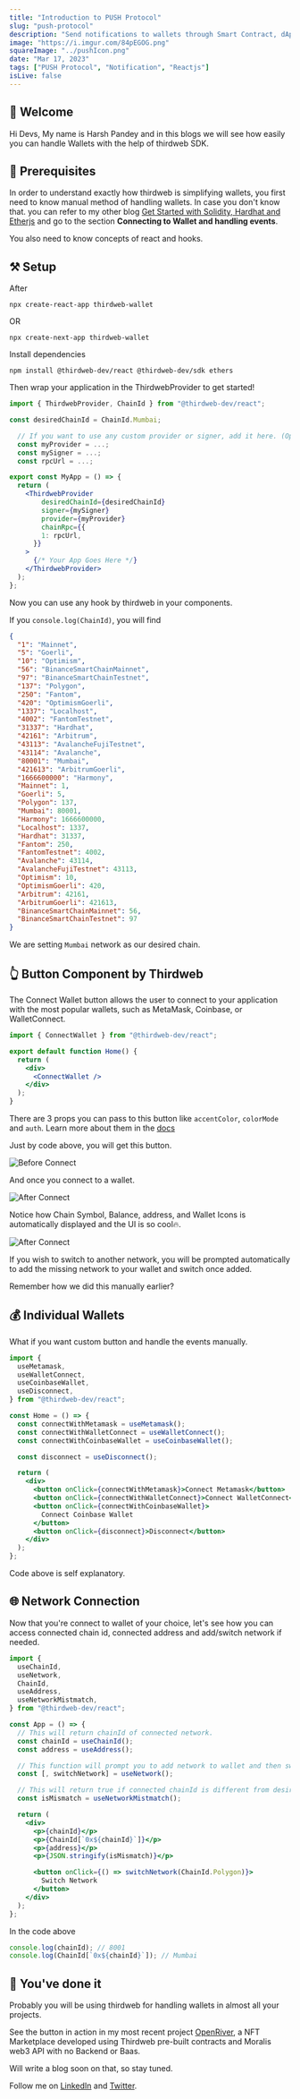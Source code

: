 ```yaml
---
title: "Introduction to PUSH Protocol"
slug: "push-protocol"
description: "Send notifications to wallets through Smart Contract, dApp, or Backend service. Decentralized communication & notification protocol for Web3."
image: "https://i.imgur.com/84pEGOG.png"
squareImage: "../pushIcon.png"
date: "Mar 17, 2023"
tags: ["PUSH Protocol", "Notification", "Reactjs"]
isLive: false
---
```


## 👋 Welcome

Hi Devs, My name is Harsh Pandey and in this blogs we will see how easily you can handle Wallets with the help of thirdweb SDK.

## 👀 Prerequisites

In order to understand exactly how thirdweb is simplifying wallets, you first need to know manual method of handling wallets. In case you don't know that. you can refer to my other blog [Get Started with Solidity, Hardhat and Etherjs](https://www.harshkumarpandey.com/blogs/get-started-with-solidity-hardhat-and-etherjs) and go to the section **Connecting to Wallet and handling events**.

You also need to know concepts of react and hooks.

## ⚒️ Setup

After

```
npx create-react-app thirdweb-wallet
```

OR

```
npx create-next-app thirdweb-wallet
```

Install dependencies

```
npm install @thirdweb-dev/react @thirdweb-dev/sdk ethers
```

Then wrap your application in the ThirdwebProvider to get started!

```jsx
import { ThirdwebProvider, ChainId } from "@thirdweb-dev/react";

const desiredChainId = ChainId.Mumbai;

  // If you want to use any custom provider or signer, add it here. (Optional)
  const myProvider = ...;
  const mySigner = ...;
  const rpcUrl = ...;

export const MyApp = () => {
  return (
    <ThirdwebProvider
        desiredChainId={desiredChainId}
        signer={mySigner}
        provider={myProvider}
        chainRpc={{
        1: rpcUrl,
      }}
    >
      {/* Your App Goes Here */}
    </ThirdwebProvider>
  );
};
```

Now you can use any hook by thirdweb in your components.

If you `console.log(ChainId)`, you will find

```json
{
  "1": "Mainnet",
  "5": "Goerli",
  "10": "Optimism",
  "56": "BinanceSmartChainMainnet",
  "97": "BinanceSmartChainTestnet",
  "137": "Polygon",
  "250": "Fantom",
  "420": "OptimismGoerli",
  "1337": "Localhost",
  "4002": "FantomTestnet",
  "31337": "Hardhat",
  "42161": "Arbitrum",
  "43113": "AvalancheFujiTestnet",
  "43114": "Avalanche",
  "80001": "Mumbai",
  "421613": "ArbitrumGoerli",
  "1666600000": "Harmony",
  "Mainnet": 1,
  "Goerli": 5,
  "Polygon": 137,
  "Mumbai": 80001,
  "Harmony": 1666600000,
  "Localhost": 1337,
  "Hardhat": 31337,
  "Fantom": 250,
  "FantomTestnet": 4002,
  "Avalanche": 43114,
  "AvalancheFujiTestnet": 43113,
  "Optimism": 10,
  "OptimismGoerli": 420,
  "Arbitrum": 42161,
  "ArbitrumGoerli": 421613,
  "BinanceSmartChainMainnet": 56,
  "BinanceSmartChainTestnet": 97
}
```

We are setting `Mumbai` network as our desired chain.

## 👆 Button Component by Thirdweb

The Connect Wallet button allows the user to connect to your application with the most popular wallets, such as MetaMask, Coinbase, or WalletConnect.

```jsx
import { ConnectWallet } from "@thirdweb-dev/react";

export default function Home() {
  return (
    <div>
      <ConnectWallet />
    </div>
  );
}
```

There are 3 props you can pass to this button like `accentColor`, `colorMode` and `auth`. Learn more about them in the [docs](https://portal.thirdweb.com/ui-components/connectwalletbutton#props)

Just by code above, you will get this button.

![Before Connect](https://i.imgur.com/CTdt9SB.png)

And once you connect to a wallet.

![After Connect](https://i.imgur.com/ruUiQ65.png)

Notice how Chain Symbol, Balance, address, and Wallet Icons is automatically displayed and the UI is so cool🔥.

![After Connect](https://i.imgur.com/nLEscBE.png)

If you wish to switch to another network, you will be prompted automatically to add the missing network to your wallet and switch once added.

Remember how we did this manually earlier?

## 💰 Individual Wallets

What if you want custom button and handle the events manually.

```jsx
import {
  useMetamask,
  useWalletConnect,
  useCoinbaseWallet,
  useDisconnect,
} from "@thirdweb-dev/react";

const Home = () => {
  const connectWithMetamask = useMetamask();
  const connectWithWalletConnect = useWalletConnect();
  const connectWithCoinbaseWallet = useCoinbaseWallet();

  const disconnect = useDisconnect();

  return (
    <div>
      <button onClick={connectWithMetamask}>Connect Metamask</button>
      <button onClick={connectWithWalletConnect}>Connect WalletConnect</button>
      <button onClick={connectWithCoinbaseWallet}>
        Connect Coinbase Wallet
      </button>
      <button onClick={disconnect}>Disconnect</button>
    </div>
  );
};
```

Code above is self explanatory.

## 🌐 Network Connection

Now that you're connect to wallet of your choice, let's see how you can access connected chain id, connected address and add/switch network if needed.

```jsx
import {
  useChainId,
  useNetwork,
  ChainId,
  useAddress,
  useNetworkMistmatch,
} from "@thirdweb-dev/react";

const App = () => {
  // This will return chainId of connected network.
  const chainId = useChainId();
  const address = useAddress();

  // This function will prompt you to add network to wallet and then switch in case of missing network.
  const [, switchNetwork] = useNetwork();

  // This will return true if connected chainId is different from desiredChainId you passed to <ThirdwebProvider> earlier.
  const isMismatch = useNetworkMistmatch();

  return (
    <div>
      <p>{chainId}</p>
      <p>{ChainId[`0x${chainId}`]}</p>
      <p>{address}</p>
      <p>{JSON.stringify(isMismatch)}</p>

      <button onClick={() => switchNetwork(ChainId.Polygon)}>
        Switch Network
      </button>
    </div>
  );
};
```

In the code above

```js
console.log(chainId); // 8001
console.log(ChainId[`0x${chainId}`]); // Mumbai
```

## 🤩 You've done it

Probably you will be using thirdweb for handling wallets in almost all your projects.

See the button in action in my most recent project [OpenRiver](https://openriver-thirdweb.vercel.app/), a NFT Marketplace developed using Thirdweb pre-built contracts and Moralis web3 API with no Backend or Baas.

Will write a blog soon on that, so stay tuned.

Follow me on [LinkedIn](https://www.linkedin.com/in/harshpandey002/) and [Twitter](https://twitter.com/harshpandey002).

